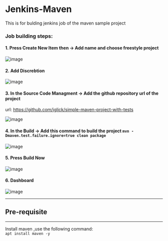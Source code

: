 # Jenkins-Maven  
This is for bulding jenkins job of the maven sample project  
### Job building steps:  
#### 1. Press Create New Item then -> Add name and choose freestyle project ####    
![image](https://user-images.githubusercontent.com/82150368/119909773-5fcc7d00-bf5e-11eb-8c2d-3edf285525b0.png)

#### 2.  Add Discrebtion ####    
![image](https://user-images.githubusercontent.com/82150368/119909835-81c5ff80-bf5e-11eb-9ffe-467d240857e8.png)


#### 3. In the Source Code Managment -> Add the github repository url of the project ####  
url: https://github.com/jglick/simple-maven-project-with-tests

![image](https://user-images.githubusercontent.com/82150368/119910107-13ce0800-bf5f-11eb-85e8-1e61811a310b.png)

#### 4. In the Build -> Add this command to build the project `mvn -Dmaven.test.failure.ignore=true clean package` ####     
![image](https://user-images.githubusercontent.com/82150368/119910481-e5046180-bf5f-11eb-91ac-4b273ae80e53.png)

#### 5. Press Build Now ####  

![image](https://user-images.githubusercontent.com/82150368/119910818-a58a4500-bf60-11eb-848c-a7943fc6d07d.png)

#### 6. Dashboard #### 

![image](https://user-images.githubusercontent.com/82150368/119910875-cbafe500-bf60-11eb-8630-cc364547aada.png)

-----------------------------------------------------------------------------------------------------------

## Pre-requisite  ##
----------------------------------------------------------------------------------------------------------    
Install maven ,use the following command:  
`apt install maven -y`

